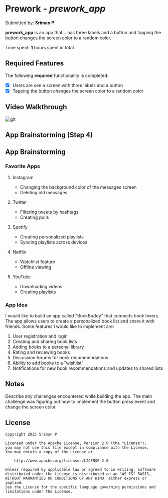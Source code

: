 # Prework - *prework_app*

Submitted by: **Sriman P**

**prework_app** is an app that... has three labels and a button and tapping the button changes the screen color to a random color.

Time spent: **1** hours spent in total

## Required Features

The following **required** functionality is completed:

- [x] Users are see a screen with three labels and a button
- [x] Tapping the button changes the screen color to a random color

## Video Walkthrough

![git](<Screen Recording 2025-09-01 at 3.56.44 PM.gif>)

## App Brainstorming (Step 4)


## App Brainstorming

### Favorite Apps

1. Instagram
   - Changing the background color of the messages screen
   - Deleting old messages

2. Twitter
   - Filtering tweets by hashtags
   - Creating polls

3. Spotify
   - Creating personalized playlists
   - Syncing playlists across devices

4. Netflix
   - Watchlist feature
   - Offline viewing

5. YouTube
   - Downloading videos
   - Creating playlists

### App Idea

I would like to build an app called "BookBuddy" that connects book lovers. The app allows users to create a personalized book list and share it with friends. Some features I would like to implement are:

1. User registration and login
2. Creating and sharing book lists
3. Adding books to a personal library
4. Rating and reviewing books
5. Discussion forums for book recommendations
6. Ability to add books to a "wishlist"
7. Notifications for new book recommendations and updates to shared lists


## Notes

Describe any challenges encountered while building the app.
The main challenge was figuring out how to implement the button press event and change the screen color.



## License

    Copyright 2025 Sriman P

    Licensed under the Apache License, Version 2.0 (the "License");
    you may not use this file except in compliance with the License.
    You may obtain a copy of the License at

        http://www.apache.org/licenses/LICENSE-2.0

    Unless required by applicable law or agreed to in writing, software
    distributed under the License is distributed on an "AS IS" BASIS,
    WITHOUT WARRANTIES OR CONDITIONS OF ANY KIND, either express or implied.
    See the License for the specific language governing permissions and
    limitations under the License.
